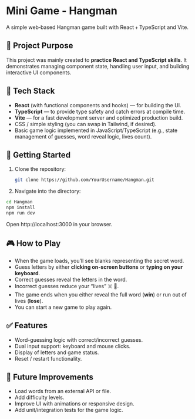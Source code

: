 # Mini Game - Hangman

A simple web‑based Hangman game built with React + TypeScript and Vite.

## 🎯 Project Purpose  
This project was mainly created to **practice React and TypeScript skills**. It demonstrates managing component state, handling user input, and building interactive UI components.  


## 🧰 Tech Stack  
- **React** (with functional components and hooks) — for building the UI.  
- **TypeScript** — to provide type safety and catch errors at compile time.  
- **Vite** — for a fast development server and optimized production build.  
- CSS / simple styling (you can swap in Tailwind, if desired).  
- Basic game logic implemented in JavaScript/TypeScript (e.g., state management of guesses, word reveal logic, lives count).

## 🚀 Getting Started  
1. Clone the repository:  
   ```bash
   git clone https://github.com/YourUsername/Hangman.git 
   
2. Navigate into the directory:
```bash
cd Hangman
npm install
npm run dev
```
 
Open http://localhost:3000 in your browser.

## 🎮 How to Play

- When the game loads, you’ll see blanks representing the secret word.  
- Guess letters by either **clicking on-screen buttons** or **typing on your keyboard**.  
- Correct guesses reveal the letters in the word.  
- Incorrect guesses reduce your “lives” ☠️ 👻.  
- The game ends when you either reveal the full word (**win**) or run out of lives (**lose**).  
- You can start a new game to play again.  

## ✅ Features

- Word-guessing logic with correct/incorrect guesses.  
- Dual input support: keyboard and mouse clicks.  
- Display of letters and game status.  
- Reset / restart functionality.  

## 🚧 Future Improvements

- Load words from an external API or file.  
- Add difficulty levels.  
- Improve UI with animations or responsive design.  
- Add unit/integration tests for the game logic.  
